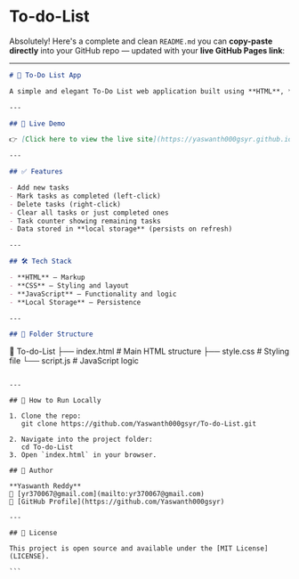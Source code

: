 # To-do-List
Absolutely! Here's a complete and clean `README.md` you can **copy-paste directly** into your GitHub repo — updated with your **live GitHub Pages link**:

---

```markdown
# 📝 To-Do List App

A simple and elegant To-Do List web application built using **HTML**, **CSS**, and **JavaScript** with **local storage** support.

---

## 🔗 Live Demo

👉 [Click here to view the live site](https://yaswanth000gsyr.github.io/To-do-List/)

---

## ✅ Features

- Add new tasks
- Mark tasks as completed (left-click)
- Delete tasks (right-click)
- Clear all tasks or just completed ones
- Task counter showing remaining tasks
- Data stored in **local storage** (persists on refresh)

---

## 🛠️ Tech Stack

- **HTML** – Markup
- **CSS** – Styling and layout
- **JavaScript** – Functionality and logic
- **Local Storage** – Persistence

---

## 📂 Folder Structure

```

📁 To-do-List
├── index.html     # Main HTML structure
├── style.css      # Styling file
└── script.js      # JavaScript logic

````

---

## 🧪 How to Run Locally

1. Clone the repo:
   git clone https://github.com/Yaswanth000gsyr/To-do-List.git

2. Navigate into the project folder:
   cd To-do-List
3. Open `index.html` in your browser.

## 🙌 Author

**Yaswanth Reddy**
📧 [yr370067@gmail.com](mailto:yr370067@gmail.com)
🔗 [GitHub Profile](https://github.com/Yaswanth000gsyr)

---

## 📃 License

This project is open source and available under the [MIT License](LICENSE).

```
